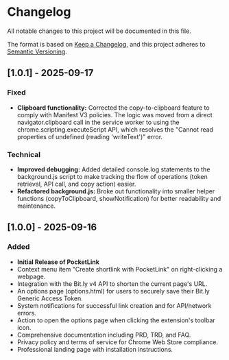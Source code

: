 # **Changelog**

All notable changes to this project will be documented in this file.

The format is based on [Keep a Changelog](https://keepachangelog.com/en/1.0.0/), and this project adheres to [Semantic Versioning](https://semver.org/spec/v2.0.0.html).

## **\[1.0.1\] \- 2025-09-17**

### **Fixed**

* **Clipboard functionality:** Corrected the copy-to-clipboard feature to comply with Manifest V3 policies. The logic was moved from a direct navigator.clipboard call in the service worker to using the chrome.scripting.executeScript API, which resolves the "Cannot read properties of undefined (reading 'writeText')" error.

### **Technical**

* **Improved debugging:** Added detailed console.log statements to the background.js script to make tracking the flow of operations (token retrieval, API call, and copy action) easier.  
* **Refactored background.js:** Broke out functionality into smaller helper functions (copyToClipboard, showNotification) for better readability and maintenance.

## **\[1.0.0\] \- 2025-09-16**

### **Added**

* **Initial Release of PocketLink**  
* Context menu item "Create shortlink with PocketLink" on right-clicking a webpage.  
* Integration with the Bit.ly v4 API to shorten the current page's URL.  
* An options page (options.html) for users to securely save their Bit.ly Generic Access Token.  
* System notifications for successful link creation and for API/network errors.  
* Action to open the options page when clicking the extension's toolbar icon.  
* Comprehensive documentation including PRD, TRD, and FAQ.  
* Privacy policy and terms of service for Chrome Web Store compliance.  
* Professional landing page with installation instructions.
